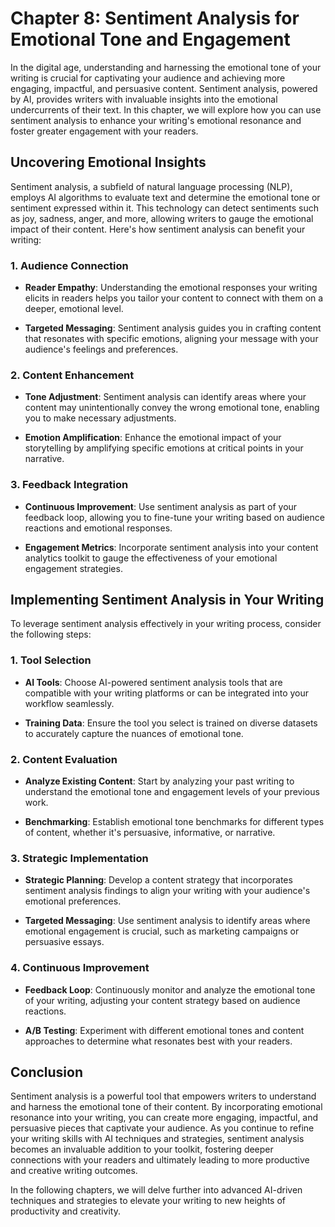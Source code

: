 Chapter 8: Sentiment Analysis for Emotional Tone and Engagement
===============================================================

In the digital age, understanding and harnessing the emotional tone of your writing is crucial for captivating your audience and achieving more engaging, impactful, and persuasive content. Sentiment analysis, powered by AI, provides writers with invaluable insights into the emotional undercurrents of their text. In this chapter, we will explore how you can use sentiment analysis to enhance your writing's emotional resonance and foster greater engagement with your readers.

Uncovering Emotional Insights
-----------------------------

Sentiment analysis, a subfield of natural language processing (NLP), employs AI algorithms to evaluate text and determine the emotional tone or sentiment expressed within it. This technology can detect sentiments such as joy, sadness, anger, and more, allowing writers to gauge the emotional impact of their content. Here's how sentiment analysis can benefit your writing:

### 1. **Audience Connection**

* **Reader Empathy**: Understanding the emotional responses your writing elicits in readers helps you tailor your content to connect with them on a deeper, emotional level.

* **Targeted Messaging**: Sentiment analysis guides you in crafting content that resonates with specific emotions, aligning your message with your audience's feelings and preferences.

### 2. **Content Enhancement**

* **Tone Adjustment**: Sentiment analysis can identify areas where your content may unintentionally convey the wrong emotional tone, enabling you to make necessary adjustments.

* **Emotion Amplification**: Enhance the emotional impact of your storytelling by amplifying specific emotions at critical points in your narrative.

### 3. **Feedback Integration**

* **Continuous Improvement**: Use sentiment analysis as part of your feedback loop, allowing you to fine-tune your writing based on audience reactions and emotional responses.

* **Engagement Metrics**: Incorporate sentiment analysis into your content analytics toolkit to gauge the effectiveness of your emotional engagement strategies.

Implementing Sentiment Analysis in Your Writing
-----------------------------------------------

To leverage sentiment analysis effectively in your writing process, consider the following steps:

### 1. **Tool Selection**

* **AI Tools**: Choose AI-powered sentiment analysis tools that are compatible with your writing platforms or can be integrated into your workflow seamlessly.

* **Training Data**: Ensure the tool you select is trained on diverse datasets to accurately capture the nuances of emotional tone.

### 2. **Content Evaluation**

* **Analyze Existing Content**: Start by analyzing your past writing to understand the emotional tone and engagement levels of your previous work.

* **Benchmarking**: Establish emotional tone benchmarks for different types of content, whether it's persuasive, informative, or narrative.

### 3. **Strategic Implementation**

* **Strategic Planning**: Develop a content strategy that incorporates sentiment analysis findings to align your writing with your audience's emotional preferences.

* **Targeted Messaging**: Use sentiment analysis to identify areas where emotional engagement is crucial, such as marketing campaigns or persuasive essays.

### 4. **Continuous Improvement**

* **Feedback Loop**: Continuously monitor and analyze the emotional tone of your writing, adjusting your content strategy based on audience reactions.

* **A/B Testing**: Experiment with different emotional tones and content approaches to determine what resonates best with your readers.

Conclusion
----------

Sentiment analysis is a powerful tool that empowers writers to understand and harness the emotional tone of their content. By incorporating emotional resonance into your writing, you can create more engaging, impactful, and persuasive pieces that captivate your audience. As you continue to refine your writing skills with AI techniques and strategies, sentiment analysis becomes an invaluable addition to your toolkit, fostering deeper connections with your readers and ultimately leading to more productive and creative writing outcomes.

In the following chapters, we will delve further into advanced AI-driven techniques and strategies to elevate your writing to new heights of productivity and creativity.

